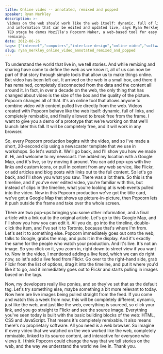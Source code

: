 ```yaml
---
title: Online video -- annotated, remixed and popped
speaker: Ryan Merkley
description: >-
 Videos on the web should work like the web itself: dynamic, full of links, maps
 and information that can be edited and updated live, says Ryan Merkley. On the
 TED stage he demos Mozilla's Popcorn Maker, a web-based tool for easy video
 remixing.
date: 2012-06-26
tags: ["internet","computers","interface-design","online-video","software","technology","web"]
slug: ryan_merkley_online_video_annotated_remixed_and_popped
---
```


To understand the world that live in, we tell stories. And while remixing and sharing have
come to define the web as we know it, all of us can now be part of that story through
simple tools that allow us to make things online. But video has been left out. It arrived
on the web in a small box, and there it has remained, completely disconnected from the
data and the content all around it. In fact, in over a decade on the web, the only thing
that has changed about video is the size of the box and the quality of the picture. Popcorn
changes all of that. It's an online tool that allows anyone to combine video with content
pulled live directly from the web. Videos created with Popcorn behave like the web itself:
dynamic, full of links, and completely remixable, and finally allowed to break free from
the frame. I want to give you a demo of a prototype that we're working on that we'll launch
later this fall. It will be completely free, and it will work in any browser.

So, every Popcorn production begins with the video, and so I've made a short, 20-second
clip using a newscaster template that we use in workshops. So let's watch it. We'll go
back, and I'll show you how we made it. Hi, and welcome to my newscast. I've added my
location with a Google Map, and it's live, so try moving it around. You can add pop-ups
with live links and custom icons, or pull in content from any web service, like Flickr, or
add articles and blog posts with links out to the full content. So let's go back, and I'll
show you what you saw. There was a lot there. So this is the timeline, and if you've ever
edited video, you're familiar with this, but instead of clips in the timeline, what you're
looking at is web events pulled into the video. Now in this Popcorn production we've got
the title card, we've got a Google Map that shows up picture-in-picture, then Popcorn lets
it push outside the frame and take over the whole screen.

There are two pop-ups bringing you some other information, and a final article with a link
out to the original article. Let's go to this Google Map, and I'll show you how you can
edit it. All you do, go into the timeline, double-click the item, and I've set it to
Toronto, because that's where I'm from. Let's set it to something else. Popcorn
immediately goes out onto the web, talks to Google, grabs the map, and puts it in the
display. And it's exactly the same for the people who watch your production. And it's
live. It's not an image. So you click on it, you zoom in, right down to street view if you
want to. Now in the video, I mentioned adding a live feed, which we can do right now, so
let's add a live feed from Flickr. Go over to the right-hand side, grab Flickr from the
list of options, drag it into the timeline, and put it where you'd like it to go, and it
immediately goes out to Flickr and starts pulling in images based on the
tags.

Now, my developers really like ponies, and so they've set that as the default tag. Let's
try something else, maybe something a bit more relevant to today. Now here are live images
being pulled straight from the feed. If you come and watch this a week from now, this will
be completely different, dynamic, just like the web, and just like the web, everything is
sourced, so click your link, and you go straight to Flickr and see the source
image. Everything you've seen today is built with the basic building blocks of the web:
HTML, CSS and JavaScript. That means it's completely remixable. It also means there's no
proprietary software. All you need is a web browser. So imagine if every video that we
watched on the web worked like the web, completely remixable, linked to its source
content, and interactive for everyone who views it. I think Popcorn could change the way
that we tell stories on the web, and the way we understand the world we live in. Thank
you.

<!--
ad_duration=3.33
comment_count=111
event="TEDGlobal 2012"
external_start_time=0
intro_duration=11.82
is_subtitle_required="False"
is_talk_featured="True"
language="en"
language_swap="False"
native_language="en"
number_of_related_talks=6
number_of_speakers=1
number_of_subtitled_videos=30
number_of_tags=7
number_of_talk_download_languages=31
number_of_talk_more_resources=0
number_of_talk_recommendations=0
number_of_talks_take_actions=0
post_ad_duration=0.83
published_timestamp="2012-10-19 15:00:50"
recording_date="2012-06-26"
speaker_description="COO, Mozilla Foundation"
speaker_is_published=1
speaker_name="Ryan Merkley"
talk_name="Online video -- annotated, remixed and popped"
talks_tags=["internet","computers","interface-design","online-video","software","technology","web"]
url_audio="https://download.ted.com/talks/RyanMerkley_2012G.mp3?apikey=acme-roadrunner"
url_photo_speaker="https://pe.tedcdn.com/images/ted/2031bf0c90e03e28dd5b64d3b727a277d8c5194b_254x191.jpg"
url_photo_talk="https://pe.tedcdn.com/images/ted/436bcf78e4406a81d162e90015032c45330e9ef3_1600x1200.jpg"
url_webpage="https://www.ted.com/talks/ryan_merkley_online_video_annotated_remixed_and_popped"
video_type_name="TED Stage Talk"
-->